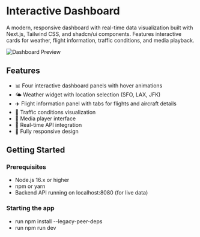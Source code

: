 # Interactive Dashboard

A modern, responsive dashboard with real-time data visualization built with Next.js, Tailwind CSS, and shadcn/ui components. Features interactive cards for weather, flight information, traffic conditions, and media playback.

![Dashboard Preview](/placeholder.svg?height=400&width=800)

## Features

- 📊 Four interactive dashboard panels with hover animations
- 🌤️ Weather widget with location selection (SFO, LAX, JFK)
- ✈️ Flight information panel with tabs for flights and aircraft details
- 🚗 Traffic conditions visualization
- 🎵 Media player interface
- 🔄 Real-time API integration
- 📱 Fully responsive design

## Getting Started

### Prerequisites

- Node.js 16.x or higher
- npm or yarn
- Backend API running on localhost:8080 (for live data)

### Starting the app

- run npm install --legacy-peer-deps
- run npm run dev
